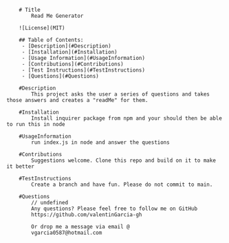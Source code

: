 
        # Title
            Read Me Generator

        ![License](MIT)

        ## Table of Contents:
         - [Description](#Description)  
         - [Installation](#Installation)  
         - [Usage Information](#UsageInformation)  
         - [Contributions](#Contributions)  
         - [Test Instructions](#TestInstructions)  
         - [Questions](#Questions)  

        #Description
            This project asks the user a series of questions and takes those answers and creates a "readMe" for them.
 
        #Installation
            Install inquirer package from npm and your should then be able to run this in node
 
        #UsageInformation
            run index.js in node and answer the questions
 
        #Contributions
            Suggestions welcome. Clone this repo and build on it to make it better
 
        #TestInstructions
            Create a branch and have fun. Please do not commit to main.
 
        #Questions
            // undefined
            Any questions? Please feel free to follow me on GitHub
            https://github.com/valentinGarcia-gh

            Or drop me a message via email @
            vgarcia0587@hotmail.com
        